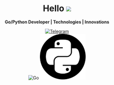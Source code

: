 <h1 align="center">Hello <img src="https://github.com/blackcater/blackcater/raw/main/images/Hi.gif" height="32"/></h1>

<p align="center">
  <strong>Go/Python Developer | Technologies | Innovations</strong>
</p>

<p align="center">
  <a href="https://telegram.me/rasalghoul">
    <img src="https://freelogopng.com/images/all_img/1683044996telegram-logo-png.png" alt="Telegram" width="100px">
  </a>
  <br>
  <img src="https://go.dev/blog/go-brand/Go-Logo/PNG/Go-Logo_White.png" alt="Go" width="150px">
  <img src="https://raw.githubusercontent.com/Cair06/Cair06/main/python.png" alt="Python" width="150px">
</p>
